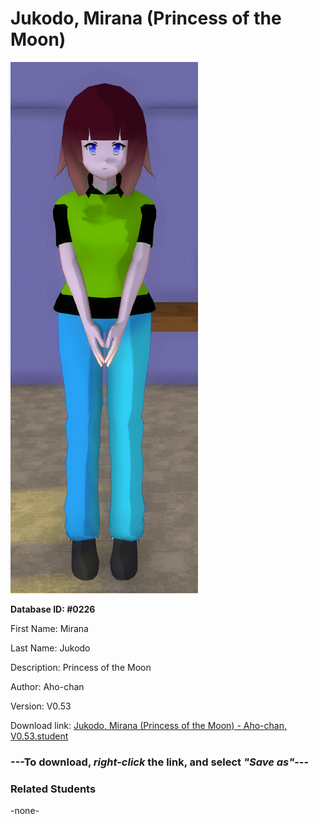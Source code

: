 # Jukodo, Mirana (Princess of the Moon)

<img src="../../Files/Images/Jukodo, Mirana (Princess of the Moon).png" title="Jukodo, Mirana (Princess of the Moon) - Aho-chan, V0.53">

**Database ID: #0226**

First Name: Mirana

Last Name: Jukodo

Description: Princess of the Moon

Author: Aho-chan

Version: V0.53

Download link: <a href="https://raw.githubusercontent.com/Arbiter1223/Daigaku-Gurashi-Custom-Students/master/Files/Student%20Files/Jukodo%2C%20Mirana%20(Princess%20of%20the%20Moon)%20-%20Aho-chan%2C%20V0.53.student">Jukodo, Mirana (Princess of the Moon) - Aho-chan, V0.53.student</a>

### ---**To download, _right-click_ the link, and select _"Save as"_**---

### Related Students

-none-
